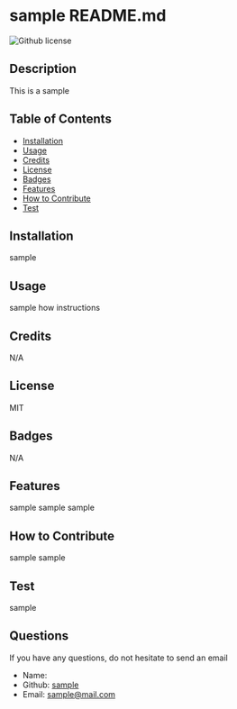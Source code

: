 # sample README.md
  ![Github license](https://img.shields.io/badge/License-MIT-blue.svg)
  ## Description
  This is a sample
  ## Table of Contents
  * [Installation](#installation)
  * [Usage](#usage)
  * [Credits](#credits)
  * [License](#license)
  * [Badges](#badges)
  * [Features](#features)
  * [How to Contribute](#howToContribute)
  * [Test](#test)
  ## Installation
  sample
  ## Usage
  sample how instructions
  ## Credits
  N/A
  ## License
  MIT
  ## Badges
  N/A
  ## Features
  sample sample sample
  ## How to Contribute
  sample sample
  ## Test
  sample
  ## Questions
  If you have any questions, do not hesitate to send an email
  * Name: 
  * Github: [sample](sample)
  * Email: sample@mail.com
